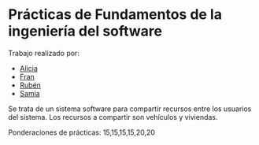 # Prácticas de Fundamentos de la ingeniería del software

Trabajo realizado por:

* [Alicia](https://github.com/aliciarg6)
* [Fran](https://github.com/fjmpiq)
* [Rubén](https://github.com/Rubenmp)
* [Samia](https://github.com/samiamikou)


Se trata de un sistema software para compartir recursos entre los
usuarios del sistema. Los recursos a compartir son vehículos y
viviendas.


Ponderaciones de prácticas: 15,15,15,15,20,20

